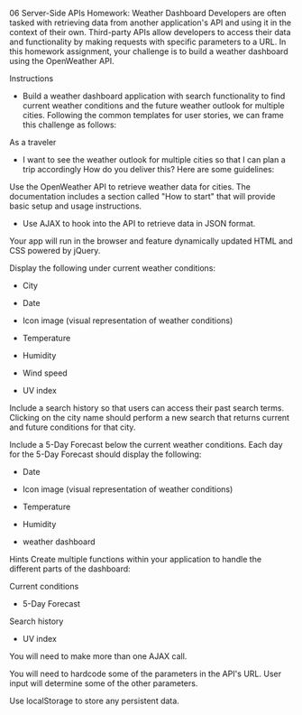06 Server-Side APIs Homework: Weather Dashboard
Developers are often tasked with retrieving data from another application's API and using it in the context of their own. Third-party APIs allow developers to access their data and functionality by making requests with specific parameters to a URL. In this homework assignment, your challenge is to build a weather dashboard using the OpenWeather API.

Instructions
- Build a weather dashboard application with search functionality to find current weather conditions and the future weather outlook for multiple cities. Following the common templates for user stories, we can frame this challenge as follows:

As a traveler
- I want to see the weather outlook for multiple cities
so that I can plan a trip accordingly
How do you deliver this? Here are some guidelines:

Use the OpenWeather API to retrieve weather data for cities. The documentation includes a section called "How to start" that will provide basic setup and usage instructions.

- Use AJAX to hook into the API to retrieve data in JSON format.

Your app will run in the browser and feature dynamically updated HTML and CSS powered by jQuery.

Display the following under current weather conditions:

- City

- Date

- Icon image (visual representation of weather conditions)

- Temperature

- Humidity

- Wind speed

- UV index

Include a search history so that users can access their past search terms. Clicking on the city name should perform a new search that returns current and future conditions for that city.

Include a 5-Day Forecast below the current weather conditions. Each day for the 5-Day Forecast should display the following:

- Date

- Icon image (visual representation of weather conditions)

- Temperature

- Humidity

- weather dashboard

Hints
Create multiple functions within your application to handle the different parts of the dashboard:

Current conditions

- 5-Day Forecast

Search history

- UV index

You will need to make more than one AJAX call.

You will need to hardcode some of the parameters in the API's URL. User input will determine some of the other parameters.

Use localStorage to store any persistent data.